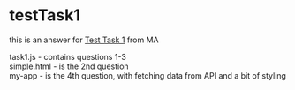 # testTask1

this is an answer for [Test Task 1](https://docs.google.com/document/d/1TzOzLbaZs3aFab6-oeQ3YjkZku3ANKPgB1uTrcoH4c4/edit) from MA

task1.js - contains questions 1-3  
simple.html - is the 2nd question  
my-app - is the 4th question, with fetching data from API and a bit of styling 
